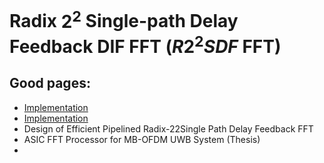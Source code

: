 # Radix $2^2$ Single-path Delay Feedback DIF FFT ($R2^2 SDF$ FFT)



## Good pages:
- [Implementation](https://github.com/briansune/FFT-R22SDF)
- [Implementation](https://github.com/nanamake/r22sdf)
- Design of Efficient Pipelined Radix-22Single Path Delay Feedback FFT
- ASIC FFT Processor for MB-OFDM UWB System (Thesis)
- 

